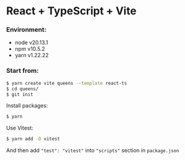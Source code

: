 # React + TypeScript + Vite

### Environment:
- node v20.13.1
- npm v10.5.2
- yarn v1.22.22

### Start from:
```bash
$ yarn create vite queens --template react-ts
$ cd queens/
$ git init
```

Install packages:
```bash
$ yarn
```

Use Vitest:
```bash
$ yarn add -D vitest
```
And then add `"test": "vitest"` into `"scripts"` section in `package.json`
